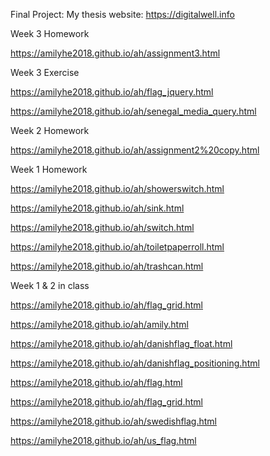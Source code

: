Final Project:
My thesis website:
https://digitalwell.info


Week 3 Homework

https://amilyhe2018.github.io/ah/assignment3.html

Week 3 Exercise 

https://amilyhe2018.github.io/ah/flag_jquery.html

https://amilyhe2018.github.io/ah/senegal_media_query.html

Week 2 Homework

https://amilyhe2018.github.io/ah/assignment2%20copy.html

Week 1 Homework 

https://amilyhe2018.github.io/ah/showerswitch.html

https://amilyhe2018.github.io/ah/sink.html

https://amilyhe2018.github.io/ah/switch.html

https://amilyhe2018.github.io/ah/toiletpaperroll.html

https://amilyhe2018.github.io/ah/trashcan.html

Week 1 & 2  in class 

https://amilyhe2018.github.io/ah/flag_grid.html

https://amilyhe2018.github.io/ah/amily.html

https://amilyhe2018.github.io/ah/danishflag_float.html

https://amilyhe2018.github.io/ah/danishflag_positioning.html

https://amilyhe2018.github.io/ah/flag.html

https://amilyhe2018.github.io/ah/flag_grid.html

https://amilyhe2018.github.io/ah/swedishflag.html

https://amilyhe2018.github.io/ah/us_flag.html
